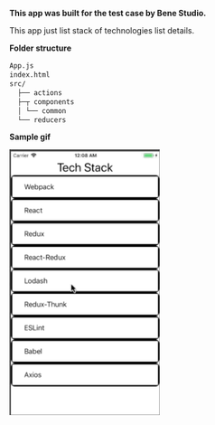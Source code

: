 **This app was built for the test case by Bene Studio.**<br/>

This app just list stack of technologies list details.

**Folder structure**<br/>

```
App.js
index.html
src/
  ├── actions  
  ├─┬ components
  │ └── common
  └── reducers  
```

**Sample gif**<br/>
<div><img alt="gif" src="sample/sample.gif" /></div>
